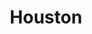 ---
layout: location

title: Houston
latitude: 29.76019
longitude: -95.36939
address: Texas
image: "houston.jpg"

info: 2,160,821

tags:
- Astros
- Rodeos

---